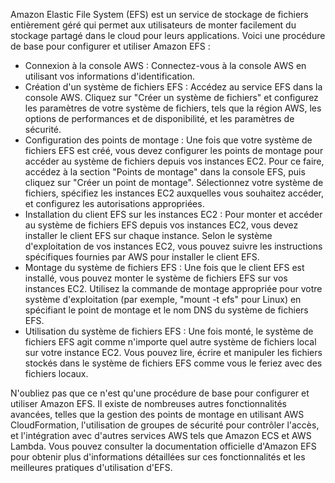 Amazon Elastic File System (EFS) est un service de stockage de fichiers entièrement géré qui permet aux utilisateurs de monter facilement du stockage partagé dans le cloud pour leurs applications. 
Voici une procédure de base pour configurer et utiliser Amazon EFS :

- Connexion à la console AWS : Connectez-vous à la console AWS en utilisant vos informations d'identification.
- Création d'un système de fichiers EFS : Accédez au service EFS dans la console AWS. Cliquez sur "Créer un système de fichiers" et configurez les paramètres de votre système de fichiers, tels que
  la région AWS, les options de performances et de disponibilité, et les paramètres de sécurité.
- Configuration des points de montage : Une fois que votre système de fichiers EFS est créé, vous devez configurer les points de montage pour accéder au système de fichiers depuis vos instances EC2.
  Pour ce faire, accédez à la section "Points de montage" dans la console EFS, puis cliquez sur "Créer un point de montage". Sélectionnez votre système de fichiers,
  spécifiez les instances EC2 auxquelles vous souhaitez accéder, et configurez les autorisations appropriées.
- Installation du client EFS sur les instances EC2 : Pour monter et accéder au système de fichiers EFS depuis vos instances EC2, vous devez installer le client EFS sur chaque instance.
  Selon le système d'exploitation de vos instances EC2, vous pouvez suivre les instructions spécifiques fournies par AWS pour installer le client EFS.
- Montage du système de fichiers EFS : Une fois que le client EFS est installé, vous pouvez monter le système de fichiers EFS sur vos instances EC2.
  Utilisez la commande de montage appropriée pour votre système d'exploitation (par exemple, "mount -t efs" pour Linux) en spécifiant le point de montage et le nom DNS du système de fichiers EFS.
- Utilisation du système de fichiers EFS : Une fois monté, le système de fichiers EFS agit comme n'importe quel autre système de fichiers local sur votre instance EC2.
  Vous pouvez lire, écrire et manipuler les fichiers stockés dans le système de fichiers EFS comme vous le feriez avec des fichiers locaux.

N'oubliez pas que ce n'est qu'une procédure de base pour configurer et utiliser Amazon EFS. Il existe de nombreuses autres fonctionnalités avancées, 
telles que la gestion des points de montage en utilisant AWS CloudFormation, l'utilisation de groupes de sécurité pour contrôler l'accès, 
et l'intégration avec d'autres services AWS tels que Amazon ECS et AWS Lambda. Vous pouvez consulter la documentation officielle d'Amazon EFS pour obtenir 
plus d'informations détaillées sur ces fonctionnalités et les meilleures pratiques d'utilisation d'EFS.
